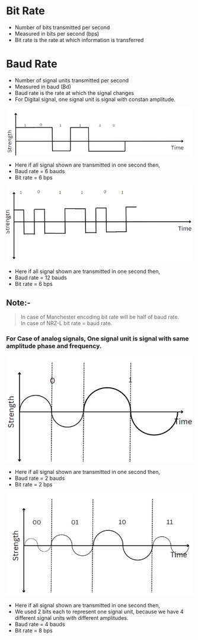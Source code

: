 # Bit Rate

- Number of bits transmitted per second
- Measured in bits per second (bps)
- Bit rate is the rate at which information is transferred

# Baud Rate

- Number of signal units transmitted per second
- Measured in baud (Bd)
- Baud rate is the rate at which the signal changes
- For Digital signal, one signal unit is signal with constan amplitude.

![Alt text](../../Assests/image16.png)

- Here if all signal shown are transmitted in one second then,
- Baud rate = 6 bauds
- Bit rate = 6 bps

![Alt text](../../Assests/image19.png)

- Here if all signal shown are transmitted in one second then,
- Baud rate = 12 bauds
- Bit rate = 6 bps

## Note:-
> In case of Manchester encoding bit rate will be half of baud rate.  
> In case of NRZ-L bit rate = baud rate.

### For Case of analog signals, One signal unit is signal with same amplitude phase and frequency.

![Alt text](../../Assests/image20.png)
- Here if all signal shown are transmitted in one second then,
- Baud rate = 2 bauds
- Bit rate = 2 bps

![Alt text](../../Assests/image21.png)
- Here if all signal shown are transmitted in one second then,
- We used 2 bits each to represent one signal unit, because we have 4 different signal units with different amplitudes.
- Baud rate = 4 bauds
- Bit rate = 8 bps
